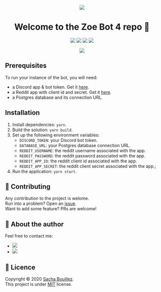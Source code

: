<p align="center">
  <img src="https://zoe-bot-docs.vercel.app/zoe.png">
</p>

<h1 align="center">Welcome to the Zoe Bot 4 repo 👋</h1>

<p align="center">
  <img src="https://img.shields.io/github/license/prazdevs/zoe-bot-4" />
  <img src="https://img.shields.io/github/workflow/status/prazdevs/zoe-bot-4/Build?logo=GitHub&label=build" />
  <img src="https://img.shields.io/codeclimate/maintainability/prazdevs/zoe-bot-4?logo=code-climate" />
  <img src="https://img.shields.io/npm/types/typescript" />
</p>

<p align="center">
  <a href="https://zoe-bot-docs.vercel.app" alt="Zoe Bot 4 docs" >
    <img src="https://img.shields.io/badge/ZoeBot4-read%20the%20docs-green?style=for-the-badge&logo=Read%20the%20Docs&logoColor=white" />
  </a>
</p>

## Prerequisites

To run your instance of the bot, you will need:

- a Discord app & bot token. Get it [here](https://discord.com/developers/applications).
- a Reddit app with client id and secret. Get it [here](https://discord.com/developers/applications).
- a Postgres database and its connection URL.

## Installation

1. Install dependencies: `yarn`.
2. Build the solution: `yarn build`.
3. Set up the following environment variables:
    - `DISCORD_TOKEN`: your Discord bot token.
    - `DATABASE_URL`: your Postgres database connection URL.
    - `REDDIT_USERNAME`: the reddit username associated with the app.
    - `REDDIT_PASSWORD`: the reddit password associated with the app.
    - `REDDIT_APP_ID`: the reddit client id associated with the app.
    - `REDDIT_APP_SECRET`: the reddit client secret associated with the app.;
4. Run the application: `yarn start`.

## 🤝 Contributing

Any contribution to the project is welome.  
Run into a problem? Open an [issue](https://github.com/prazdevs/zoe-bot-4/issues/new/choose).  
Want to add some feature? PRs are welcome!  

## 👤 About the author

Feel free to contact me:
- <a href="https://twitter.com/prazdevs"><img src="https://img.shields.io/twitter/follow/prazdevs?style=social" /><a/>
- <img src="https://img.shields.io/badge/Discord-PraZ%234184-darkgrey?labelColor=7289DA&logo=discord&logoColor=white" />


## 📝 Licence

Copyright © 2020 [Sacha Bouillez](https://github.com/prazdevs).<br />
This project is under [MIT](https://github.com/prazdevs/zoe-bot-4/blob/master/LICENCE) license.